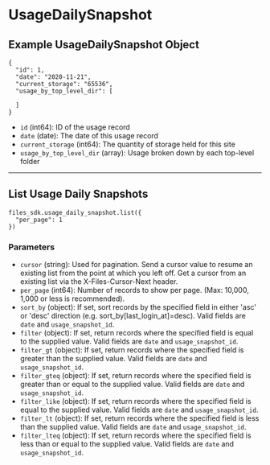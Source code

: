 # UsageDailySnapshot

## Example UsageDailySnapshot Object

```
{
  "id": 1,
  "date": "2020-11-21",
  "current_storage": "65536",
  "usage_by_top_level_dir": [

  ]
}
```

* `id` (int64): ID of the usage record
* `date` (date): The date of this usage record
* `current_storage` (int64): The quantity of storage held for this site
* `usage_by_top_level_dir` (array): Usage broken down by each top-level folder


---

## List Usage Daily Snapshots

```
files_sdk.usage_daily_snapshot.list({
  "per_page": 1
})
```

### Parameters

* `cursor` (string): Used for pagination.  Send a cursor value to resume an existing list from the point at which you left off.  Get a cursor from an existing list via the X-Files-Cursor-Next header.
* `per_page` (int64): Number of records to show per page.  (Max: 10,000, 1,000 or less is recommended).
* `sort_by` (object): If set, sort records by the specified field in either 'asc' or 'desc' direction (e.g. sort_by[last_login_at]=desc). Valid fields are `date` and `usage_snapshot_id`.
* `filter` (object): If set, return records where the specified field is equal to the supplied value. Valid fields are `date` and `usage_snapshot_id`.
* `filter_gt` (object): If set, return records where the specified field is greater than the supplied value. Valid fields are `date` and `usage_snapshot_id`.
* `filter_gteq` (object): If set, return records where the specified field is greater than or equal to the supplied value. Valid fields are `date` and `usage_snapshot_id`.
* `filter_like` (object): If set, return records where the specified field is equal to the supplied value. Valid fields are `date` and `usage_snapshot_id`.
* `filter_lt` (object): If set, return records where the specified field is less than the supplied value. Valid fields are `date` and `usage_snapshot_id`.
* `filter_lteq` (object): If set, return records where the specified field is less than or equal to the supplied value. Valid fields are `date` and `usage_snapshot_id`.
